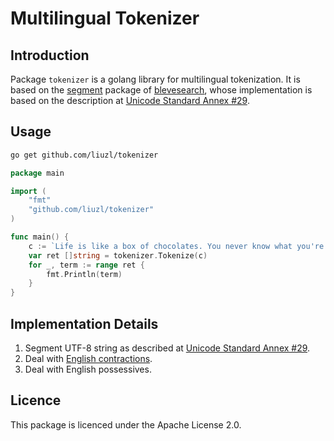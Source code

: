# Multilingual Tokenizer
## Introduction
Package `tokenizer` is a golang library for multilingual tokenization. It is based on the [segment](https://github.com/liuzl/segment) package of [blevesearch](https://github.com/blevesearch), whose implementation is based on the description at [Unicode Standard Annex #29](http://www.unicode.org/reports/tr29/).
## Usage
```sh
go get github.com/liuzl/tokenizer
```
```go
package main

import (
    "fmt"
    "github.com/liuzl/tokenizer"
)

func main() {
    c := `Life is like a box of chocolates. You never know what you're gonna get.`
    var ret []string = tokenizer.Tokenize(c)
    for _, term := range ret {
        fmt.Println(term)
    }
}
```
## Implementation Details
1. Segment UTF-8 string as described at [Unicode Standard Annex #29](http://www.unicode.org/reports/tr29/).
2. Deal with [English contractions](https://en.wikipedia.org/wiki/Wikipedia:List_of_English_contractions).
3. Deal with English possessives.
## Licence
This package is licenced under the Apache License 2.0.
